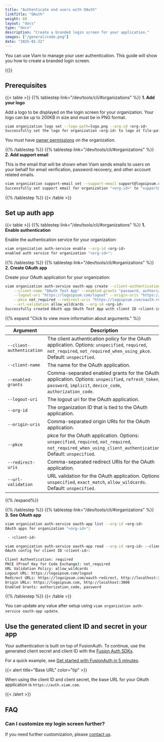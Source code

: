 ```yaml
---
title: "Authenticate end users with OAuth"
linkTitle: "OAuth"
weight: 60
layout: "docs"
type: "docs"
description: "Create a branded login screen for your application."
images: ["/general/code.png"]
date: "2025-01-22"
---
```


You can use Viam to manage your user authentication.
This guide will show you how to create a branded login screen.

{{<imgproc src="/operate/oauth.png" resize="1000x" declaredimensions=true alt="Example Oauth screenshot" style="width:600px" class="imgzoom">}}

## Prerequisites

{{< table >}}
{{% tablestep link="/dev/tools/cli/#organizations" %}}
**1. Add your logo**

Add a logo to be displayed on the login screen for your organization.
Your logo can be up to 200KB in size and must be in PNG format.

```sh {class="command-line" data-prompt="$" data-output="2-10"}
viam organization logo set --logo-path=logo.png --org-id <org-id>
Successfully set the logo for organization <org-id> to logo at file-path: logo.png
```

You must have [owner permissions](/manage/manage/rbac/#organization-settings-and-roles) on the organization.

{{% /tablestep %}}
{{% tablestep link="/dev/tools/cli/#organizations" %}}
**2. Add support email**

This is the email that will be shown when Viam sends emails to users on your behalf for email verification, password recovery, and other account related emails.

```sh {class="command-line" data-prompt="$" data-output="2-10"}
viam organization support-email set --support-email support@logoipsum.com --org-id <org-id>
Successfully set support email for organization "<org-id>" to "support@logoipsum.com"
```

{{% /tablestep %}}
{{< /table >}}

## Set up auth app

{{< table >}}
{{% tablestep link="/dev/tools/cli/#organizations" %}}
**1. Enable authentication**

Enable the authentication service for your organization:

```sh {class="command-line" data-prompt="$" data-output="2-10"}
viam organization auth-service enable --org-id <org-id>
enabled auth service for organization "<org-id>":
```

{{% /tablestep %}}
{{% tablestep link="/dev/tools/cli/#organizations" %}}
**2. Create OAuth app**

Create your OAuth application for your organization:

```sh {class="command-line" data-prompt="$" data-output="6-10"}
viam organization auth-service oauth-app create --client-authentication required \
    --client-name "OAuth Test App" --enabled-grants "password, authorization_code" \
    --logout-uri "https://logoipsum.com/logout" --origin-uris "https://logoipsum.com,http://localhost:3000" \
    --pkce not_required --redirect-uris "https://logoipsum.com/oauth-redirect,http://localhost:3000/oauth-redirect" \
    --url-validation allow_wildcards --org-id <org-id>
Successfully created OAuth app OAuth Test App with client ID <client-id> and client secret <secret-token>
```

{{% expand "Click to view more information about arguments." %}}

<!-- prettier-ignore -->
| Argument | Description | Required? |
| -------- | ----------- | --------- |
| `--client-authentication` | The client authentication policy for the OAuth application. Options: `unspecified`, `required`, `not_required`, `not_required_when_using_pkce`. Default: `unspecified`. | **Required** |
| `--client-name` | The name for the OAuth application. | **Required** |
| `--enabled-grants` | Comma-separated enabled grants for the OAuth application. Options: `unspecified`, `refresh_token`, `password`, `implicit`, `device_code`, `authorization_code`. | **Required** |
| `--logout-uri` | The logout uri for the OAuth application. | **Required** |
| `--org-id` |  The organization ID that is tied to the OAuth application. | **Required** |
| `--origin-uris` | Comma-separated origin URIs for the OAuth application. | **Required** |
| `--pkce` | pkce for the OAuth application. Options: `unspecified`, `required`, `not_required`, `not_required_when_using_client_authentication`. Default: `unspecified`. | **Required** |
| `--redirect-uris` | Comma-separated redirect URIs for the OAuth application. | **Required** |
| `--url-validation` | URL validation for the OAuth application. Options: `unspecified`, `exact_match`, `allow_wildcards`. Default: `unspecified`. | **Required** |

{{% /expand%}}

{{% /tablestep %}}
{{% tablestep link="/dev/tools/cli/#organizations" %}}
**3. See OAuth app**

```sh {class="command-line" data-prompt="$" data-output="2-5,7-20"}
viam organization auth-service oauth-app list --org-id <org-id>
OAuth apps for organization "<org-id>":

 - <client-id>

viam organization auth-service oauth-app read --org-id <org-id> --client-id <client-id>
OAuth config for client ID <client-id>:

Client Authentication: required
PKCE (Proof Key for Code Exchange): not_required
URL Validation Policy: allow_wildcards
Logout URL: https://logoipsum.com/logout
Redirect URLs: https://logoipsum.com/oauth-redirect, http://localhost:3000/oauth-redirect
Origin URLs: https://logoipsum.com, http://localhost:3000
Enabled Grants: authorization_code, password
```

{{% /tablestep %}}
{{< /table >}}

You can update any value after setup using `viam organization auth-service oauth-app update`.

## Use the generated client ID and secret in your app

Your authentication is built on top of FusionAuth.
To continue, use the generated client secret and client ID with the [Fusion Auth SDKs](https://fusionauth.io/docs/sdks/).

For a quick example, see [Get started with FusionAuth in 5 minutes](https://github.com/FusionAuth/fusionauth-example-5-minute-guide).

{{< alert title="Base URL" color="tip" >}}

When using the client ID and client secret, the base URL for your OAuth application is `https://auth.viam.com`.

{{< /alert >}}

## FAQ

### Can I customize my login screen further?

If you need further customization, please [contact us](mailto:support@viam.com).
